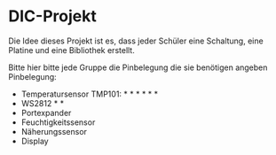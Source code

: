 # DIC-Projekt
Die Idee dieses Projekt ist es, dass jeder Schüler eine Schaltung, eine Platine und eine Bibliothek erstellt.


Bitte hier bitte jede Gruppe die Pinbelegung die sie benötigen angeben
Pinbelegung:
* Temperatursensor TMP101:
  *
  *
  *
  *
  *
  *
* WS2812
  *
  *
* Portexpander
* Feuchtigkeitssensor
* Näherungssensor
* Display
